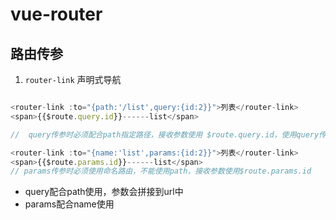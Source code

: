 # vue-router

##  路由传参

1. `router-link` 声明式导航
  ``` js

  <router-link :to="{path:'/list',query:{id:2}}">列表</router-link>
  <span>{{$route.query.id}}------list</span>

  //  query传参时必须配合path指定路径，接收参数使用 $route.query.id，使用query传参参数会拼接到url中

  <router-link :to="{name:'list',params:{id:2}}">列表</router-link>
  <span>{{$route.params.id}}------list</span>
  // params传参时必须使用命名路由，不能使用path，接收参数使用$route.params.id
  ```
  - query配合path使用，参数会拼接到url中
  - params配合name使用